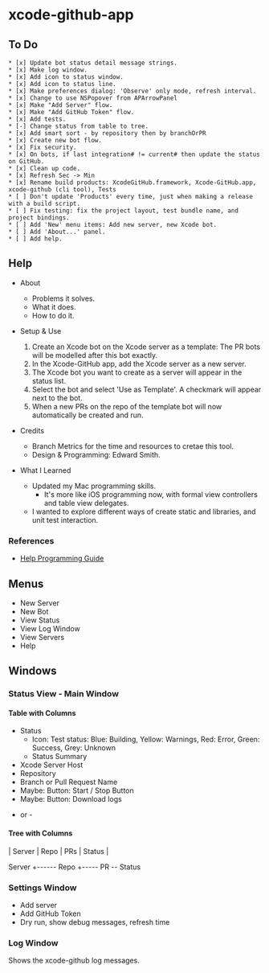 # xcode-github-app

## To Do
```
* [x] Update bot status detail message strings.
* [x] Make log window.
* [x] Add icon to status window.
* [x] Add icon to status line.
* [x] Make preferences dialog: 'Observe' only mode, refresh interval.
* [x] Change to use NSPopover from APArrowPanel
* [x] Make "Add Server" flow.
* [x] Make "Add GitHub Token" flow.
* [x] Add tests.
* [-] Change status from table to tree.
* [x] Add smart sort - by repository then by branchOrPR
* [x] Create new bot flow.
* [x] Fix security.
* [x] On bots, if last integration# != current# then update the status on GitHub.
* [x] Clean up code.
* [x] Refresh Sec -> Min 
* [x] Rename build products: XcodeGitHub.framework, Xcode-GitHub.app, xcode-github (cli tool), Tests
* [ ] Don't update 'Products' every time, just when making a release with a build script.
* [ ] Fix testing: fix the project layout, test bundle name, and project bindings.
* [ ] Add 'New' menu items: Add new server, new Xcode bot.
* [ ] Add 'About...' panel.
* [ ] Add help.
```
 
 ## Help
 * About
   - Problems it solves.
   - What it does.
   - How to do it.

 * Setup & Use
   1. Create an Xcode bot on the Xcode server as a template: The PR bots will be modelled after this bot exactly.
   2. In the Xcode-GitHub app, add the Xcode server as a new server.
   3. The Xcode bot you want to create as a server will appear in the status list.
   4. Select the bot and select 'Use as Template'. A checkmark will appear next to the bot.
   5. When a new PRs on the repo of the template bot  will now automatically be created and run.
   
 * Credits
   - Branch Metrics for the time and resources to cretae this tool.
   - Design & Programming: Edward Smith.
   
* What I Learned
  - Updated my Mac programming skills.
     * It's more like iOS programming now, with formal view controllers and table view delegates.
  - I wanted to explore different ways of create static and libraries, and unit test interaction. 

### References
* [Help Programming Guide](https://developer.apple.com/library/archive/documentation/Carbon/Conceptual/ProvidingUserAssitAppleHelp/user_help_intro/user_assistance_intro.html#//apple_ref/doc/uid/TP30000903-CH204-CHDIDJFE)

## Menus
* New Server
* New Bot
* View Status
* View Log Window
* View Servers
* Help

## Windows

### Status View - Main Window

#### Table with Columns

* Status 
  - Icon: Test status: Blue: Building, Yellow: Warnings, Red: Error, Green: Success, Grey: Unknown
  - Status Summary
* Xcode Server Host
* Repository
* Branch or Pull Request Name
* Maybe: Button: Start / Stop Button
* Maybe: Button: Download logs

- or - 

#### Tree with Columns

| Server | Repo | PRs | Status |

Server
   +------ Repo
                 +----- PR -- Status

### Settings Window
* Add server
* Add GitHub Token
* Dry run, show debug messages, refresh time
 
### Log Window
Shows the xcode-github log messages.
